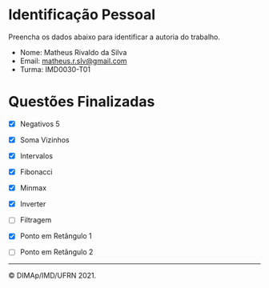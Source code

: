 ﻿# Identificação Pessoal

Preencha os dados abaixo para identificar a autoria do trabalho.

- Nome: Matheus Rivaldo da Silva
- Email: matheus.r.slv@gmail.com
- Turma: IMD0030-T01

# Questões Finalizadas

- [x] Negativos 5
- [x] Soma Vizinhos
- [x] Intervalos
- [x] Fibonacci
- [x] Minmax
- [x] Inverter
- [ ] Filtragem
- [x] Ponto em Retângulo 1
- [ ] Ponto em Retângulo 2


--------
&copy; DIMAp/IMD/UFRN 2021.
